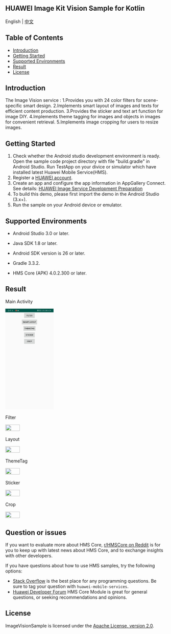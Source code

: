 ## HUAWEI Image Kit Vision Sample for Kotlin

English | [中文](README_ZH)

## Table of Contents

 * [Introduction](#introduction)
 * [Getting Started](#Getting-Started)
 * [Supported Environments](#supported-environments)
 * [Result](#result)
 * [License](#license)

## Introduction
The Image Vision service :
    1.Provides you with 24 color filters for scene-specific smart design.
    2.Implements smart layout of images and texts for efficient content production.
    3.Provides the sticker and text art function for image DIY.
    4.Implements theme tagging for images and objects in images for convenient retrieval.
    5.Implements image cropping for users to resize images.

## Getting Started
1. Check whether the Android studio development environment is ready. Open the sample code project directory with file "build.gradle" in Android Studio. Run TestApp on your divice or simulator which have installed latest Huawei Mobile Service(HMS).
2. Register a [HUAWEI account](https://developer.huawei.com/consumer/en/).
3. Create an app and configure the app information in AppGallery Connect. 
   See details: [HUAWEI Image Service Development Preparation](https://developer.huawei.com/consumer/en/doc/development/Media-Guides/config-agc-0000001050199019?ha_source=hms1)
4. To build this demo, please first import the demo in the Android Studio (3.x+).
5. Run the sample on your Android device or emulator.

## Supported Environments
- Android Studio 3.0 or later. 


- Java SDK 1.8 or later.


- Android SDK version is 26 or later.


- Gradle 3.3.2.


- HMS Core (APK) 4.0.2.300 or later.

## Result

Main Activity

 <img src=images/Main.png width = 30% height = 30%>

Filter

<img src=images/Filter.gif width = 30% height = 30%>

Layout

<img src=images/Layout.gif width = 30% height = 30%>

ThemeTag

<img src=images/ThemeTag.gif width = 30% height = 30%>

Sticker

<img src=images/Sticker.gif width = 30% height = 30%>

Crop

<img src=images/Crop.gif width = 30% height = 30%>

## Question or issues
If you want to evaluate more about HMS Core, [r/HMSCore on Reddit](https://www.reddit.com/r/HuaweiDevelopers/) is for you to keep up with latest news about HMS Core, and to exchange insights with other developers.

If you have questions about how to use HMS samples, try the following options:
- [Stack Overflow](https://stackoverflow.com/questions/tagged/huawei-mobile-services) is the best place for any programming questions. Be sure to tag your question with 
`huawei-mobile-services`.
- [Huawei Developer Forum](https://forums.developer.huawei.com/forumPortal/en/home?fid=0101187876626530001) HMS Core Module is great for general questions, or seeking recommendations and opinions.

##  License
ImageVisionSample is licensed under the [Apache License, version 2.0](http://www.apache.org/licenses/LICENSE-2.0).

